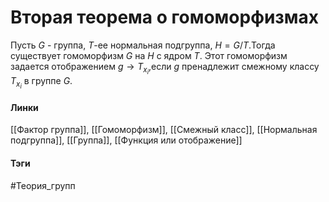 # Вторая теорема о гомоморфизмах
Пусть $G$ - группа, $T$-ее нормальная подгруппа, $H=G/T$.Тогда существует гомоморфизм $G$ на $H$ с ядром $T$. Этот гомоморфизм задается отображением $g\to T_{x_{i}}$,если $g$ пренадлежит смежному классу $T_{x_{i}}$ в группе $G$.

#### Линки 
[[Фактор группа]],
[[Гомоморфизм]],
[[Смежный класс]],
[[Нормальная подгруппа]],
[[Группа]],
[[Функция или отображение]]
#### Тэги 
 #Теория_групп 